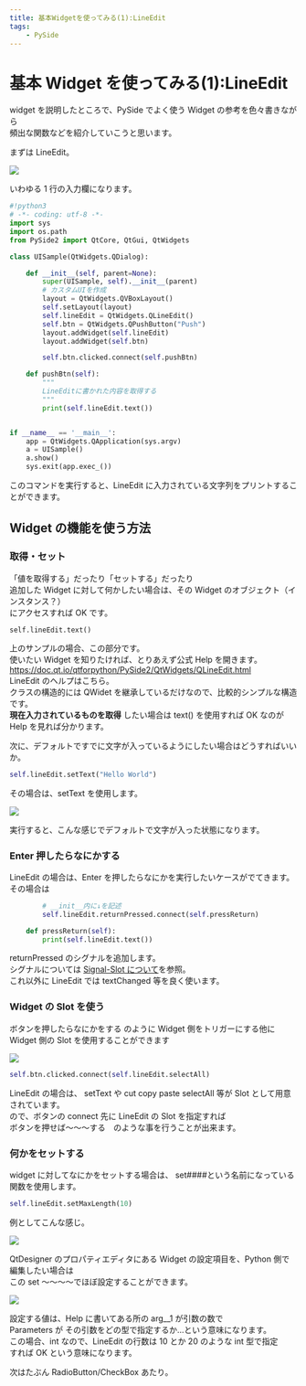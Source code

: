 ```yaml
---
title: 基本Widgetを使ってみる(1):LineEdit
tags:
    - PySide
---
```


# 基本 Widget を使ってみる(1):LineEdit

widget を説明したところで、PySide でよく使う Widget の参考を色々書きながら  
頻出な関数などを紹介していこうと思います。

まずは LineEdit。

![](https://gyazo.com/f954cfa0ad20bf416f6a72155b58708b.png)

いわゆる 1 行の入力欄になります。

```python
#!python3
# -*- coding: utf-8 -*-
import sys
import os.path
from PySide2 import QtCore, QtGui, QtWidgets

class UISample(QtWidgets.QDialog):

    def __init__(self, parent=None):
        super(UISample, self).__init__(parent)
        # カスタムUIを作成
        layout = QtWidgets.QVBoxLayout()
        self.setLayout(layout)
        self.lineEdit = QtWidgets.QLineEdit()
        self.btn = QtWidgets.QPushButton("Push")
        layout.addWidget(self.lineEdit)
        layout.addWidget(self.btn)

        self.btn.clicked.connect(self.pushBtn)

    def pushBtn(self):
        """
        LineEditに書かれた内容を取得する
        """
        print(self.lineEdit.text())


if __name__ == '__main__':
    app = QtWidgets.QApplication(sys.argv)
    a = UISample()
    a.show()
    sys.exit(app.exec_())
```

このコマンドを実行すると、LineEdit に入力されている文字列をプリントすることができます。

## Widget の機能を使う方法

### 取得・セット

「値を取得する」だったり「セットする」だったり  
追加した Widget に対して何かしたい場合は、その Widget のオブジェクト（インスタンス？）  
にアクセスすれば OK です。

```
self.lineEdit.text()
```

上のサンプルの場合、この部分です。  
使いたい Widget を知りたければ、とりあえず公式 Help を開きます。  
https://doc.qt.io/qtforpython/PySide2/QtWidgets/QLineEdit.html  
LineEdit のヘルプはこちら。  
クラスの構造的には QWidet を継承しているだけなので、比較的シンプルな構造です。  
**現在入力されているものを取得** したい場合は text() を使用すれば OK なのが Help を見れば分かります。

次に、デフォルトですでに文字が入っているようにしたい場合はどうすればいいか。

```python
self.lineEdit.setText("Hello World")
```

その場合は、setText を使用します。

![](https://gyazo.com/00f817aa792826f89306399f24c94fd0.png)

実行すると、こんな感じでデフォルトで文字が入った状態になります。

### Enter 押したらなにかする

LineEdit の場合は、Enter を押したらなにかを実行したいケースがでてきます。  
その場合は

```python
        # __init__内に↓を記述
        self.lineEdit.returnPressed.connect(self.pressReturn)

    def pressReturn(self):
        print(self.lineEdit.text())
```

returnPressed のシグナルを追加します。  
シグナルについては [Signal-Slot について](03_signal_slot_01.md)を参照。  
これ以外に LineEdit では textChanged 等を良く使います。

### Widget の Slot を使う

ボタンを押したらなにかをする のように Widget 側をトリガーにする他に  
Widget 側の Slot を使用することができます

![](https://gyazo.com/eb3b6ec69fbee8ec25f8e5bb14dfd4be.gif)

```python
self.btn.clicked.connect(self.lineEdit.selectAll)
```

LineEdit の場合は、 setText や cut copy paste selectAll 等が Slot として用意されています。  
ので、ボタンの connect 先に LineEdit の Slot を指定すれば  
ボタンを押せば～～～する　のような事を行うことが出来ます。

### 何かをセットする

widget に対してなにかをセットする場合は、 set####という名前になっている  
関数を使用します。

```python
self.lineEdit.setMaxLength(10)
```

例としてこんな感じ。

![](https://gyazo.com/f779dd020bfae1f42cc4e1875b6dc039.png)

QtDesigner のプロパティエディタにある Widget の設定項目を、Python 側で編集したい場合は  
この set ～～～～でほぼ設定することができます。

![](https://gyazo.com/ecee7f511346b35bcbaf1e3d19d17f67.png)

設定する値は、Help に書いてある所の arg\_\_1 が引数の数で  
Parameters が その引数をどの型で指定するか...という意味になります。  
この場合、int なので、LineEdit の行数は 10 とか 20 のような int 型で指定  
すれば OK という意味になります。

次はたぶん RadioButton/CheckBox あたり。
